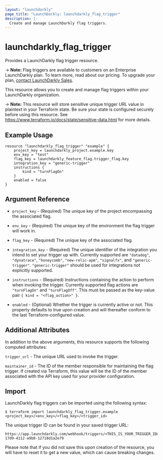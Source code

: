 ```yaml
---
layout: "launchdarkly"
page_title: "LaunchDarkly: launchdarkly_flag_trigger"
description: |-
  Create and manage LaunchDarkly flag triggers.
---
```


# launchdarkly_flag_trigger

Provides a LaunchDarkly flag trigger resource.

-> **Note:** Flag triggers are available to customers on an Enterprise LaunchDarkly plan. To learn more, read about our pricing. To upgrade your plan, [contact LaunchDarkly Sales](https://launchdarkly.com/contact-sales/).

This resource allows you to create and manage flag triggers within your LaunchDarkly organization.

-> **Note:** This resource will store sensitive unique trigger URL value in plaintext in your Terraform state. Be sure your state is configured securely before using this resource. See https://www.terraform.io/docs/state/sensitive-data.html for more details.

## Example Usage

```hcl
resource "launchdarkly_flag_trigger" "example" {
	project_key = launchdarkly_project.example.key
	env_key = "test"
	flag_key = launchdarkly_feature_flag.trigger_flag.key
	integration_key = "generic-trigger"
	instructions {
		kind = "turnFlagOn"
	}
	enabled = false
}
```

## Argument Reference

- `project_key` - (Required) The unique key of the project encompassing the associated flag.

- `env_key` - (Required) The unique key of the environment the flag trigger will work in.

- `flag_key` - (Required) The unique key of the associated flag.

- `integration_key` - (Required) The unique identifier of the integration you intend to set your trigger up with. Currently supported are `"datadog"`, `"dynatrace"`, `"honeycomb"`, `"new-relic-apm"`, `"signalfx"`, and `"generic-trigger"`. `"generic-trigger"` should be used for integrations not explicitly supported.

- `instructions` - (Required) Instructions containing the action to perform when invoking the trigger. Currently supported flag actions are `"turnFlagOn"` and `"turnFlagOff"`. This must be passed as the key-value pair `{ kind = "<flag_action>" }`.

- `enabled` - (Optional) Whether the trigger is currently active or not. This property defaults to true upon creation and will thereafter conform to the last Terraform-configured value.

## Additional Attributes

In addition to the above arguments, this resource supports the following computed attributes:

`trigger_url` - The unique URL used to invoke the trigger.

`maintainer_id` - The ID of the member responsible for maintaining the flag trigger. If created via Terraform, this value will be the ID of the member associated with the API key used for your provider configuration.

## Import

LaunchDarkly flag triggers can be imported using the following syntax:

```
$ terraform import launchdarkly_flag_trigger.example <project_key>/<env_key>/<flag_key>/<trigger_id>
```

The unique trigger ID can be found in your saved trigger URL:

```
https://app.launchdarkly.com/webhook/triggers/<THIS_IS_YOUR_TRIGGER_ID>/aff25a53-17d9-4112-a9b8-12718d1a2e79
```

Please note that if you did not save this upon creation of the resource, you will have to reset it to get a new value, which can cause breaking changes.
